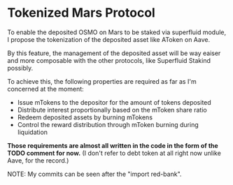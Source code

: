 # Tokenized Mars Protocol

To enable the deposited OSMO on Mars to be staked via superfluid module, I propose the tokenization of the deposited asset like AToken on Aave.

By this feature, the management of the deposited asset will be way eaiser and more composable with the other protocols, like Superfluid Stakind possibly.

To achieve this, the following properties are required as far as I'm concerned at the moment:

- Issue mTokens to the depositor for the amount of tokens deposited
- Distribute interest proportionally based on the mToken share ratio
- Redeem deposited assets by burning mTokens
- Control the reward distribution through mToken burning during liquidation

**Those requirements are almost all written in the code in the form of the TODO comment for now.**
(I don't refer to debt token at all right now unlike Aave, for the record.)

NOTE: My commits can be seen after the "import red-bank".
